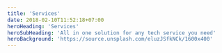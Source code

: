 ```yaml
---
title: 'Services'
date: 2018-02-10T11:52:18+07:00
heroHeading: 'Services'
heroSubHeading: 'All in one solution for any tech service you need'
heroBackground: 'https://source.unsplash.com/eluzJSfkNCk/1600x400'
---
```

